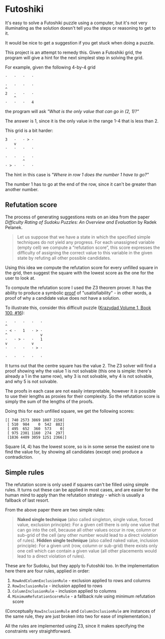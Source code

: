 # Futoshiki

It's easy to solve a Futoshiki puzzle using a computer, but it's not very
illuminating as the solution doesn't tell you the steps or reasoning to get to
it.

It would be nice to get a suggestion if you get stuck when doing a puzzle.

This project is an attempt to remedy this. Given a Futoshiki grid, the program
will give a hint for the next simplest step in solving the grid.

For example, given the following 4-by-4 grid

```
·   ·   ·   ·
             
·   ·   ·   ·
^            
2   ·   ·   ·
    ^        
·   ·   ·   4
```

the program will ask _"What is the only value that can go in (2, 1)?"_

The answer is 1, since it is the only value in the range 1-4 that is less than 2.

This grid is a bit harder:

```
3   ·   · > ·
    v        
·   ·   ·   ·
             
·   ·   ·   ·
        ^    
· > ·   ·   ·
```

The hint in this case is _"Where in row 1 does the number 1 have to go?"_

The number 1 has to go at the end of the row, since it can't be greater than another number.

## Refutation score

The process of generating suggestions rests on an idea from the paper
_Difficulty Rating of Sudoku Puzzles: An Overview and Evaluation_ by Radek Pelanek.

> Let us suppose that we have a state in which the specified simple techniques do not yield any progress. For each unassigned variable (empty cell) we compute a “refutation score”, this score expresses the difficulty of assigning the correct value to this variable in the given state by refuting all other possible candidates.

Using this idea we compute the refutation score for every unfilled square in the grid,
then suggest the square with the lowest score as the one for the user to look at.

To compute the refutation score I used the Z3 theorem prover. It has the ability to produce a
symbolic [proof](https://theory.stanford.edu/~nikolaj/programmingz3.html#sec-proofs) of "usatisfiability" - in other words, a proof of why a candidate value does not have a solution.

To illustrate this, consider this difficult puzzle ([Krazydad Volume 1, Book 100, #16](https://krazydad.com/futoshiki/index.php?sv=DL&pf=sfiles/FUT_5x_v1_b100.pdf&title=5x5%20Futoshiki%20Puzzles,%20Volume%201,%20Book%20100)):

```
·   ·   ·   ·   ·
^                
· < ·   1   · > ·
^               v
·   · > ·   ·   1
v           v    
·   ·   ·   · > ·
                 
·   ·   ·   ·   ·
```

It turns out that the centre square has the value 2. The Z3 solver will find a proof showing why the value
1 is not solvable (this one is simple: there's already a 1 in the same row), why 3 is not solvable,
why 4 is not solvable, and why 5 is not solvable.

The proofs in each case are not easily interpretable, however it _is_ possible to use their lengths as
proxies for their complexity. So the refutation score is simply the sum of the lengths of the proofs.

Doing this for each unfilled square, we get the following scores:

```
[[ 740 2573 3869 1087 2158]
 [ 510  984    0  542  882]
 [ 495  652  360  573    0]
 [ 975 2301 1160  274  297]
 [1836 4409 3059 1251 2366]]
```

Square (4, 4) has the lowest score, so is in some sense the easiest one to find the value for, by
showing all candidates (except one) produce a contradiction.

## Simple rules

The refutation score is only used if squares can't be filled using simple rules. It turns out
these can be applied in most cases, and are easier for the human mind to apply than the refutation
strategy - which is usually a fallback of last resort.

From the above paper there are two simple rules:

> __Naked single technique__ (also called singleton, single value, forced value, exclusion principle):
    For a given cell there is only one value that can go into the cell, because all other values occur in row, column or sub-grid of the cell (any other number would lead to a direct violation of rules).
> __Hidden single technique__ (also called naked value, inclusion principle):
    For a given unit (row, column or sub-grid) there exists only one cell which can contain a given value (all other placements would lead to a direct violation of rules).

These are for Sudoku, but they apply to Futoshiki too. In the implementation here there are four rules, applied in order:
1. `RowAndColumnExclusionRule` - exclusion applied to rows and columns
2. `RowInclusionRule` - inclusion applied to rows
3. `ColumnInclusionRule` - inclusion applied to columns
4. `MinimumRefutationScoreRule` - a fallback rule using minimum refutation score

(Conceptually `RowInclusionRule` and `ColumnInclusionRule` are instances of the same rule, they are just broken into two for ease of implementation.)

All the rules are implemented using Z3, since it makes specifying the constraints very straightforward.
